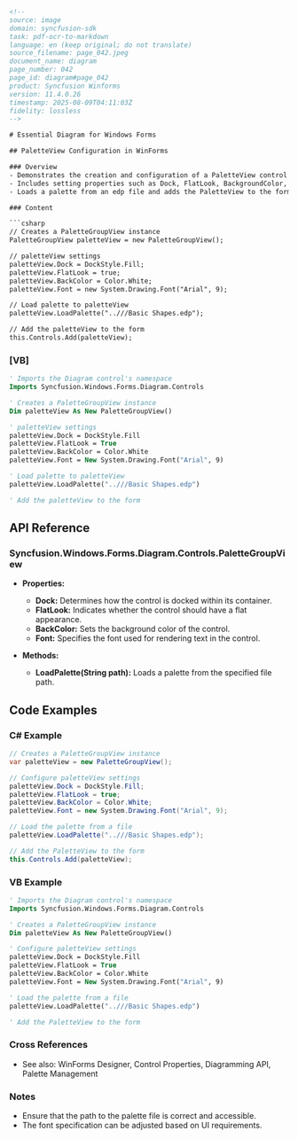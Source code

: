 ```html
<!-- 
source: image
domain: syncfusion-sdk
task: pdf-ocr-to-markdown
language: en (keep original; do not translate)
source_filename: page_042.jpeg
document_name: diagram
page_number: 042
page_id: diagram#page_042
product: Syncfusion Winforms
version: 11.4.0.26
timestamp: 2025-08-09T04:11:03Z
fidelity: lossless
-->

# Essential Diagram for Windows Forms

## PaletteView Configuration in WinForms

### Overview
- Demonstrates the creation and configuration of a PaletteView control in Windows Forms.
- Includes setting properties such as Dock, FlatLook, BackgroundColor, and Font.
- Loads a palette from an edp file and adds the PaletteView to the form.

### Content

```csharp
// Creates a PaletteGroupView instance
PaletteGroupView paletteView = new PaletteGroupView();

// paletteView settings
paletteView.Dock = DockStyle.Fill;
paletteView.FlatLook = true;
paletteView.BackColor = Color.White;
paletteView.Font = new System.Drawing.Font("Arial", 9);

// Load palette to paletteView
paletteView.LoadPalette("..///Basic Shapes.edp");

// Add the paletteView to the form
this.Controls.Add(paletteView);
```

### [VB]

```vb
' Imports the Diagram control's namespace
Imports Syncfusion.Windows.Forms.Diagram.Controls

' Creates a PaletteGroupView instance
Dim paletteView As New PaletteGroupView()

' paletteView settings
paletteView.Dock = DockStyle.Fill
paletteView.FlatLook = True
paletteView.BackColor = Color.White
paletteView.Font = New System.Drawing.Font("Arial", 9)

' Load palette to paletteView
paletteView.LoadPalette("..///Basic Shapes.edp")

' Add the paletteView to the form
```

## API Reference

### Syncfusion.Windows.Forms.Diagram.Controls.PaletteGroupView
- **Properties:**
  - **Dock:** Determines how the control is docked within its container.
  - **FlatLook:** Indicates whether the control should have a flat appearance.
  - **BackColor:** Sets the background color of the control.
  - **Font:** Specifies the font used for rendering text in the control.

- **Methods:**
  - **LoadPalette(String path):** Loads a palette from the specified file path.

## Code Examples

### C# Example
```csharp
// Creates a PaletteGroupView instance
var paletteView = new PaletteGroupView();

// Configure paletteView settings
paletteView.Dock = DockStyle.Fill;
paletteView.FlatLook = true;
paletteView.BackColor = Color.White;
paletteView.Font = new System.Drawing.Font("Arial", 9);

// Load the palette from a file
paletteView.LoadPalette("..///Basic Shapes.edp");

// Add the PaletteView to the form
this.Controls.Add(paletteView);
```

### VB Example
```vb
' Imports the Diagram control's namespace
Imports Syncfusion.Windows.Forms.Diagram.Controls

' Creates a PaletteGroupView instance
Dim paletteView As New PaletteGroupView()

' Configure paletteView settings
paletteView.Dock = DockStyle.Fill
paletteView.FlatLook = True
paletteView.BackColor = Color.White
paletteView.Font = New System.Drawing.Font("Arial", 9)

' Load the palette from a file
paletteView.LoadPalette("..///Basic Shapes.edp")

' Add the PaletteView to the form
```

### Cross References
- See also: WinForms Designer, Control Properties, Diagramming API, Palette Management

### Notes
- Ensure that the path to the palette file is correct and accessible.
- The font specification can be adjusted based on UI requirements.

<!-- tags: [Syncfusion, WinForms, Diagramming, PaletteView, Control] keywords: [PaletteGroupView, DockStyle, FlatLook, BackgroundColor, Font, LoadPalette] -->
```
